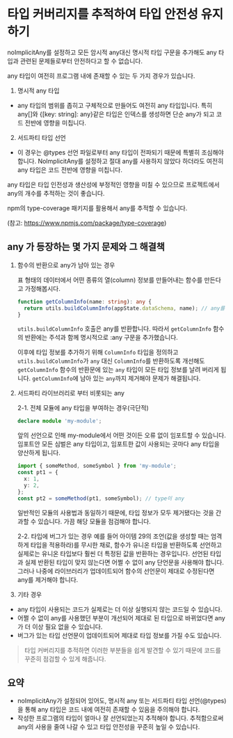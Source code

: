 # 타입 커버리지를 추적하여 타입 안전성 유지하기

noImplicitAny를 설정하고 모든 암시적 any대신 명시적 타입 구문을 추가해도 any 타입과 관련된 문제들로부터 안전하다고 할 수 없습니다.

any 타입이 여전히 프로그램 내에 존재할 수 있는 두 가지 경우가 있습니다.

1. 명시적 any 타입

- any 타입의 범위를 좁히고 구체적으로 만들어도 여전히 any 타입입니다. 특히 any[]와 {[key: string]: any}같은 타입은 인덱스를 생성하면 단순 any가 되고 코드 전반에 영향을 미칩니다.

2. 서드파티 타입 선언

- 이 경우는 @types 선언 파일로부터 any 타입이 전파되기 때문에 특별히 조심해야 합니다. NoImplicitAny를 설정하고 절대 any를 사용하지 않았다 하더라도 여전히 any 타입은 코드 전반에 영향을 미칩니다.

any 타입은 타입 인전성과 생산성에 부정적인 영향을 미칠 수 있으므로 프로젝트에서 any의 개수를 추적하는 것이 좋습니다.

npm의 type-coverage 패키지를 활용해서 any를 추적할 수 있습니다.

(참고: https://www.npmjs.com/package/type-coverage)

## any 가 등장하는 몇 가지 문제와 그 해결책

1. 함수의 반환으로 any가 남아 있는 경우

   표 형태의 데이터에서 어떤 종류의 열(column) 정보를 만들어내는 함수를 만든다고 가정해봅시다.

   ```typescript
   function getColumnInfo(name: string): any {
     return utils.buildColumnInfo(appState.dataSchema, name); // any를 반환합니다.
   }
   ```

   `utils.buildColumnInfo` 호출은 any를 반환합니다. 따라서 `getColumnInfo` 함수의 반환에는 주석과 함께 명시적으로 :any 구문을 추가했습니다.

   이후에 타입 정보를 추가하기 위해 `ColumnInfo` 타입을 정의하고 `utils.buildColumnInfo`가 `any` 대신 `ColumnInfo`를 반환하도록 개선해도 `getColumnInfo` 함수의 반환문에 있는 `any` 타입이 모든 타입 정보를 날려 버리게 됩니다. `getColumnInfo`에 남아 있는 `any`까지 제거해야 문제가 해결됩니다.

2. 서드파티 라이브러리로 부터 비롯되는 any

   2-1. 전체 모듈에 any 타입을 부여하는 경우(극단적)

   ```typescript
   declare module 'my-module';
   ```

   앞의 선언으로 인해 my-module에서 어떤 것이든 오류 없이 임포트할 수 있습니다. 임포트안 모든 심벌은 any 타입이고, 임포트한 값이 사용되는 곳마다 any 타입을 양산하게 됩니다.

   ```typescript
   import { someMethod, someSymbol } from 'my-module';
   const pt1 = {
     x: 1,
     y: 2,
   };
   const pt2 = someMethod(pt1, someSymbol); // type이 any
   ```

   일반적인 모듈의 사용법과 동일하기 때문에, 타입 정보가 모두 제거됐다는 것을 간과할 수 있습니다.
   가끔 해당 모듈을 점검해야 합니다.

   2-2. 타입에 버그가 있는 경우
   예를 들어 아이템 29의 조언(값을 생성할 때는 엄격하게 타입을 적용하라)를 무시한 채로, 함수가 유니온 타입을 반환하도록 선언하고 실제로는 유니온 타입보다 훨씬 더 특정된 값을 반환하는 경우입니다.
   선언된 타입과 실제 반환된 타입이 맞지 않는다면 어쩔 수 없이 any 단언문을 사용해야 합니다. 그러나 나중에 라이브러리가 업데이트되어 함수의 선언문이 제대로 수정된다면 any를 제거해야 합니다. 

   
3. 기타 경우
- any 타입이 사용되는 코드가 실제로는 더 이상 실행되지 않는 코드일 수 있습니다.
- 어쩔 수 없이 any를 사용했던 부분이 개선되어 제대로 된 타입으로 바뀌었다면 any가 더 이상 필요 없을 수 있습니다.
- 버그가 있는 타입 선언문이 업데이트되어 제대로 타입 정보를 가질 수도 있습니다.
> 타입 커버리지를 추적하면 이러한 부분들을 쉽게 발견할 수 있기 때문에 코드를 꾸준히 점검할 수 있게 해줍니다.

## 요약
- noImplicitAny가 설정되어 있어도, 명시적 any 또는 서드파티 타입 선언(@types)을 통해 any 타입은 코드 내에 여전히 존재할 수 있음을 주의해야 합니다.
- 작성한 프로그램의 타입이 얼마나 잘 선언되었는지 추적해야 합니다. 추적함으로써 any의 사용을 줄여 나갈 수 있고 타입 안전성을 꾸준히 높일 수 있습니다.